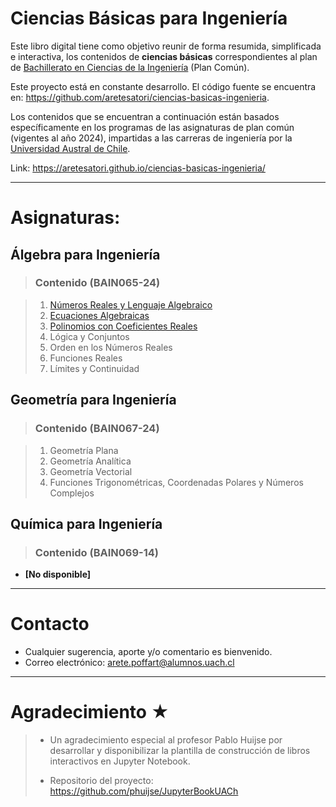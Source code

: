 # Ciencias Básicas para Ingeniería

Este libro digital tiene como objetivo reunir de forma resumida, simplificada e interactiva, los contenidos de **ciencias básicas** correspondientes al plan de [Bachillerato en Ciencias de la Ingeniería](https://www.uach.cl/dw/admision/plandeestudio.php?car=1807) (Plan Común). 

Este proyecto está en constante desarrollo. El código fuente se encuentra en: https://github.com/aretesatori/ciencias-basicas-ingenieria.

Los contenidos que se encuentran a continuación están basados específicamente en los programas de las asignaturas de plan común (vigentes al año 2024), impartidas a las carreras de ingeniería por la [Universidad Austral de Chile](https://ingenieria.uach.cl/).

Link: https://aretesatori.github.io/ciencias-basicas-ingenieria/

---
# Asignaturas:

## Álgebra para Ingeniería

> ### Contenido (BAIN065-24)

> 1. [Números Reales y Lenguaje Algebraico](https://aretesatori.github.io/ciencias-basicas-ingenieria/books/BAIN065-24/1-BAIN065-24.html)
> 2. [Ecuaciones Algebraicas](https://aretesatori.github.io/ciencias-basicas-ingenieria/books/BAIN065-24/2-BAIN065-24.html)
> 3. [Polinomios con Coeficientes Reales](https://aretesatori.github.io/ciencias-basicas-ingenieria/books/BAIN065-24/3-BAIN065-24.html)
> 4. Lógica y Conjuntos
> 5. Orden en los Números Reales
> 6. Funciones Reales
> 7. Límites y Continuidad

## Geometría para Ingeniería

> ### Contenido (BAIN067-24)

> 1. Geometría Plana
> 2. Geometría Analítica
> 3. Geometría Vectorial
> 4. Funciones Trigonométricas, Coordenadas Polares y Números Complejos

## Química para Ingeniería

> ### Contenido (BAIN069-14)

- **\[No disponible\]**

---
# Contacto

* Cualquier sugerencia, aporte y/o comentario es bienvenido. 
* Correo electrónico: [arete.poffart@alumnos.uach.cl](mailto:arete.poffart@alumnos.uach.cl)
 
---
# Agradecimiento $\bigstar$
> * Un agradecimiento especial al profesor Pablo Huijse por desarrollar y disponibilizar la plantilla de construcción de libros interactivos en Jupyter Notebook.  
>
> * Repositorio del proyecto: https://github.com/phuijse/JupyterBookUACh  